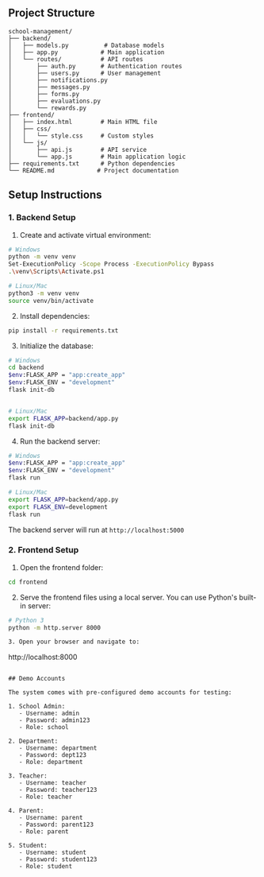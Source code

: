 ## Project Structure

```
school-management/
├── backend/
│   ├── models.py          # Database models
│   ├── app.py            # Main application
│   └── routes/           # API routes
│       ├── auth.py       # Authentication routes
│       ├── users.py      # User management
│       ├── notifications.py
│       ├── messages.py
│       ├── forms.py
│       ├── evaluations.py
│       └── rewards.py
├── frontend/
│   ├── index.html        # Main HTML file
│   ├── css/
│   │   └── style.css     # Custom styles
│   └── js/
│       ├── api.js        # API service
│       └── app.js        # Main application logic
├── requirements.txt      # Python dependencies
└── README.md            # Project documentation
```

## Setup Instructions

### 1. Backend Setup

1. Create and activate virtual environment:
```bash
# Windows
python -m venv venv
Set-ExecutionPolicy -Scope Process -ExecutionPolicy Bypass
.\venv\Scripts\Activate.ps1

# Linux/Mac
python3 -m venv venv
source venv/bin/activate
```

2. Install dependencies:
```bash
pip install -r requirements.txt
```

3. Initialize the database:
```bash
# Windows
cd backend
$env:FLASK_APP = "app:create_app"
$env:FLASK_ENV = "development"
flask init-db


# Linux/Mac
export FLASK_APP=backend/app.py
flask init-db
```

4. Run the backend server:
```bash
# Windows
$env:FLASK_APP = "app:create_app"
$env:FLASK_ENV = "development"
flask run

# Linux/Mac
export FLASK_APP=backend/app.py
export FLASK_ENV=development
flask run
```

The backend server will run at `http://localhost:5000`

### 2. Frontend Setup

1. Open the frontend folder:
```bash
cd frontend
```

2. Serve the frontend files using a local server. You can use Python's built-in server:
```bash
# Python 3
python -m http.server 8000

3. Open your browser and navigate to:
```
http://localhost:8000
```

## Demo Accounts

The system comes with pre-configured demo accounts for testing:

1. School Admin:
   - Username: admin
   - Password: admin123
   - Role: school

2. Department:
   - Username: department
   - Password: dept123
   - Role: department

3. Teacher:
   - Username: teacher
   - Password: teacher123
   - Role: teacher

4. Parent:
   - Username: parent
   - Password: parent123
   - Role: parent

5. Student:
   - Username: student
   - Password: student123
   - Role: student